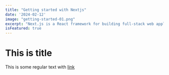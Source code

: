 ```yaml
---
title: "Getting started with Nextjs"
date: '2024-02-12'
image: "getting-started-01.png"
excerpt: "Next.js is a React framework for building full-stack web applications. You use React Components to build user interfaces, and Next.js for additional features and optimizations."
isFeatured: true 
---
```


# This is title

This is some regular text with [link](https://google.com)